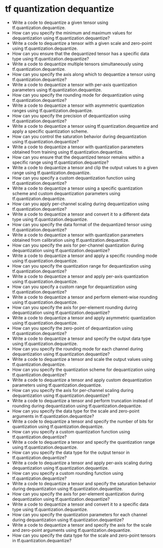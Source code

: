 # tf quantization dequantize

- Write a code to dequantize a given tensor using tf.quantization.dequantize.
- How can you specify the minimum and maximum values for dequantization using tf.quantization.dequantize?
- Write a code to dequantize a tensor with a given scale and zero-point using tf.quantization.dequantize.
- How can you ensure that the dequantized tensor has a specific data type using tf.quantization.dequantize?
- Write a code to dequantize multiple tensors simultaneously using tf.quantization.dequantize.
- How can you specify the axis along which to dequantize a tensor using tf.quantization.dequantize?
- Write a code to dequantize a tensor with per-axis quantization parameters using tf.quantization.dequantize.
- How can you specify the rounding mode for dequantization using tf.quantization.dequantize?
- Write a code to dequantize a tensor with asymmetric quantization ranges using tf.quantization.dequantize.
- How can you specify the precision of dequantization using tf.quantization.dequantize?
- Write a code to dequantize a tensor using tf.quantization.dequantize and apply a specific quantization scheme.
- How can you control the saturation behavior during dequantization using tf.quantization.dequantize?
- Write a code to dequantize a tensor with quantization parameters obtained from training using tf.quantization.dequantize.
- How can you ensure that the dequantized tensor remains within a specific range using tf.quantization.dequantize?
- Write a code to dequantize a tensor and clip the output values to a given range using tf.quantization.dequantize.
- How can you specify a custom dequantization function using tf.quantization.dequantize?
- Write a code to dequantize a tensor using a specific quantization scheme and custom dequantization parameters using tf.quantization.dequantize.
- How can you apply per-channel scaling during dequantization using tf.quantization.dequantize?
- Write a code to dequantize a tensor and convert it to a different data type using tf.quantization.dequantize.
- How can you specify the data format of the dequantized tensor using tf.quantization.dequantize?
- Write a code to dequantize a tensor with quantization parameters obtained from calibration using tf.quantization.dequantize.
- How can you specify the axis for per-channel quantization during dequantization using tf.quantization.dequantize?
- Write a code to dequantize a tensor and apply a specific rounding mode using tf.quantization.dequantize.
- How can you specify the quantization range for dequantization using tf.quantization.dequantize?
- Write a code to dequantize a tensor and apply per-axis quantization using tf.quantization.dequantize.
- How can you specify a custom range for dequantization using tf.quantization.dequantize?
- Write a code to dequantize a tensor and perform element-wise rounding using tf.quantization.dequantize.
- How can you specify the axis for per-element rounding during dequantization using tf.quantization.dequantize?
- Write a code to dequantize a tensor and apply asymmetric quantization using tf.quantization.dequantize.
- How can you specify the zero-point of dequantization using tf.quantization.dequantize?
- Write a code to dequantize a tensor and specify the output data type using tf.quantization.dequantize.
- How can you specify the rounding mode for each channel during dequantization using tf.quantization.dequantize?
- Write a code to dequantize a tensor and scale the output values using tf.quantization.dequantize.
- How can you specify the quantization scheme for dequantization using tf.quantization.dequantize?
- Write a code to dequantize a tensor and apply custom dequantization parameters using tf.quantization.dequantize.
- How can you specify the axis for per-channel scaling during dequantization using tf.quantization.dequantize?
- Write a code to dequantize a tensor and perform truncation instead of rounding during dequantization using tf.quantization.dequantize.
- How can you specify the data type for the scale and zero-point arguments in tf.quantization.dequantize?
- Write a code to dequantize a tensor and specify the number of bits for quantization using tf.quantization.dequantize.
- How can you specify a custom quantization function using tf.quantization.dequantize?
- Write a code to dequantize a tensor and specify the quantization range using tf.quantization.dequantize.
- How can you specify the data type for the output tensor in tf.quantization.dequantize?
- Write a code to dequantize a tensor and apply per-axis scaling during dequantization using tf.quantization.dequantize.
- How can you specify a custom rounding function using tf.quantization.dequantize?
- Write a code to dequantize a tensor and specify the saturation behavior during dequantization using tf.quantization.dequantize.
- How can you specify the axis for per-element quantization during dequantization using tf.quantization.dequantize?
- Write a code to dequantize a tensor and convert it to a specific data type using tf.quantization.dequantize.
- How can you specify the quantization parameters for each channel during dequantization using tf.quantization.dequantize?
- Write a code to dequantize a tensor and specify the axis for the scale and zero-point arguments using tf.quantization.dequantize.
- How can you specify the data type for the scale and zero-point tensors in tf.quantization.dequantize?